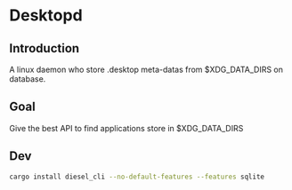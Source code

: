 # Desktopd

## Introduction

A linux daemon who store .desktop meta-datas from $XDG_DATA_DIRS on database.

## Goal

Give the best API to find applications store in $XDG_DATA_DIRS

## Dev

```sh
cargo install diesel_cli --no-default-features --features sqlite
```
